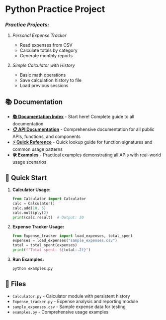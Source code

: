# Python Practice Project
### *Practice Projects:*
1. *Personal Expense Tracker*
   - Read expenses from CSV
   - Calculate totals by category
   - Generate monthly reports
   
2. *Simple Calculator with History*
   - Basic math operations
   - Save calculation history to file
   - Load previous sessions

## 📚 Documentation

- **[📚 Documentation Index](DOCUMENTATION_INDEX.md)** - Start here! Complete guide to all documentation
- **[📋 API Documentation](API_DOCUMENTATION.md)** - Comprehensive documentation for all public APIs, functions, and components
- **[⚡ Quick Reference](QUICK_REFERENCE.md)** - Quick lookup guide for function signatures and common usage patterns
- **[🛠️ Examples](examples.py)** - Practical examples demonstrating all APIs with real-world usage scenarios

## 🚀 Quick Start

1. **Calculator Usage:**
   ```python
   from Calculator import Calculator
   calc = Calculator()
   calc.add(10, 5)
   calc.multiply(2)
   print(calc.result)  # Output: 30
   ```

2. **Expense Tracker Usage:**
   ```python
   from Expense_tracker import load_expenses, total_spent
   expenses = load_expenses("sample_expenses.csv")
   total = total_spent(expenses)
   print(f"Total spent: ${total:.2f}")
   ```

3. **Run Examples:**
   ```bash
   python examples.py
   ```

## 📁 Files

- `Calculator.py` - Calculator module with persistent history
- `Expense_tracker.py` - Expense analysis and reporting module  
- `sample_expenses.csv` - Sample expense data for testing
- `examples.py` - Comprehensive usage examples
